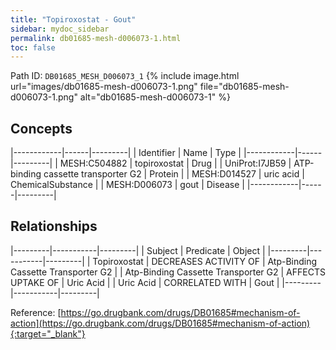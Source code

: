 ```yaml
---
title: "Topiroxostat - Gout"
sidebar: mydoc_sidebar
permalink: db01685-mesh-d006073-1.html
toc: false 
---
```



Path ID: `DB01685_MESH_D006073_1`
{% include image.html url="images/db01685-mesh-d006073-1.png" file="db01685-mesh-d006073-1.png" alt="db01685-mesh-d006073-1" %}

## Concepts

|------------|------|---------|
| Identifier | Name | Type    |
|------------|------|---------|
| MESH:C504882 | topiroxostat | Drug |
| UniProt:I7JB59 | ATP-binding cassette transporter G2 | Protein |
| MESH:D014527 | uric acid | ChemicalSubstance |
| MESH:D006073 | gout | Disease |
|------------|------|---------|

## Relationships

|---------|-----------|---------|
| Subject | Predicate | Object  |
|---------|-----------|---------|
| Topiroxostat | DECREASES ACTIVITY OF | Atp-Binding Cassette Transporter G2 |
| Atp-Binding Cassette Transporter G2 | AFFECTS UPTAKE OF | Uric Acid |
| Uric Acid | CORRELATED WITH | Gout |
|---------|-----------|---------|

Reference: [https://go.drugbank.com/drugs/DB01685#mechanism-of-action](https://go.drugbank.com/drugs/DB01685#mechanism-of-action){:target="_blank"}